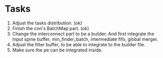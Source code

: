 # Tasks
1. Adjust the tasks distribution. (ok)
2. Finish the cnn's BatchMap part. (ok)
3. Change the interconnect part to be a builder. And first integrate the input spine buffer, min_finder_batch, intermediate fifo, global merger.
4. Adjust the filter buffer, to be able to integrate to the builder file.
5. Make sure the pe can be integrated inside.
